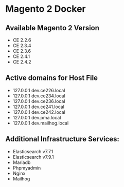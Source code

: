 # Magento 2 Docker
## Available Magento 2 Version
- CE 2.2.6
- CE 2.3.4
- CE 2.3.6
- CE 2.4.1
- CE 2.4.2

## Active domains for Host File
- 127.0.0.1 dev.ce226.local
- 127.0.0.1 dev.ce234.local 
- 127.0.0.1 dev.ce236.local
- 127.0.0.1 dev.ce241.local
- 127.0.0.1 dev.ce242.local
- 127.0.0.1 dev.pma.local
- 127.0.0.1 dev.mailhog.local

## Additional Infrastructure Services:
- Elasticsearch v7.7.1
- Elasticsearch v7.9.1
- Mariadb
- Phpmyadmin
- Nginx
- Mailhog